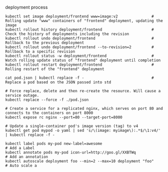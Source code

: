 deployment process

    kubectl set image deployment/frontend www=image:v2               # Rolling update "www" containers of "frontend" deployment, updating the image
    kubectl rollout history deployment/frontend                      # Check the history of deployments including the revision 
    kubectl rollout undo deployment/frontend                         # Rollback to the previous deployment
    kubectl rollout undo deployment/frontend --to-revision=2         # Rollback to a specific revision
    kubectl rollout status -w deployment/frontend                    # Watch rolling update status of "frontend" deployment until completion
    kubectl rollout restart deployment/frontend                      # Rolling restart of the "frontend" deployment

    cat pod.json | kubectl replace -f -                              # Replace a pod based on the JSON passed into std

    # Force replace, delete and then re-create the resource. Will cause a service outage.
    kubectl replace --force -f ./pod.json

    # Create a service for a replicated nginx, which serves on port 80 and connects to the containers on port 8000
    kubectl expose rc nginx --port=80 --target-port=8000

    # Update a single-container pod's image version (tag) to v4
    kubectl get pod mypod -o yaml | sed 's/\(image: myimage\):.*$/\1:v4/' | kubectl replace -f -

    kubectl label pods my-pod new-label=awesome                                       # Add a Label
    kubectl annotate pods my-pod icon-url=http://goo.gl/XXBTWq                        # Add an annotation
    kubectl autoscale deployment foo --min=2 --max=10 deployment "foo"                # Auto scale a 